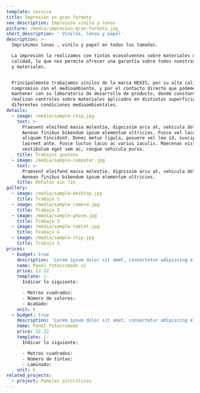 ```yaml
---
template: service
title: Impresión en gran formato
seo_description: Impresión vinilo y lonas
picture: /media/impresion-gran-formato.jpg
short_description: ' Vinilos, lonas y papel'
description: >-
  Imprimimos lonas , vinilo y papel en todos los tamaños.

  La impresión la realizamos con tintas ecosolventes sobre materiales de primera
  calidad, lo que nos permite ofrecer una garantía sobre todos nuestros trabajos
  y materiales.


  Principalmente trabajamos vinilos de la marca HEXIS, por su alta calidad,
  compromiso con el medioambiente, y por el contacto directo que podemos
  mantener con su laboratorio de desarrollo de producto, donde constantemente
  realizan controles sobre materiales aplicados en distintas superficies y con
  diferentes condiciones medioambientales.
details:
  - image: /media/sample-chip.jpg
    text: >-
      Praesent eleifend massa molestie, dignissim arcu at, vehicula dolor.
      Aenean finibus bibendum ipsum elementum ultricies. Fusce vel lacus eu dui
      aliquam tincidunt. Donec metus ligula, posuere vel leo id, suscipit
      laoreet ante. Fusce luctus lacus ac varius iaculis. Maecenas nisl leo,
      vestibulum eget sem ac, congue vehicula purus.
    title: Trabajos guaises
  - image: /media/sample-computer.jpg
    text: >-
      Praesent eleifend massa molestie, dignissim arcu at, vehicula dolor.
      Aenean finibus bibendum ipsum elementum ultricies.
    title: Rotulos sin fin
gallery:
  - image: /media/sample-desktop.jpg
    title: Trabajo 1
  - image: /media/sample-camera.jpg
    title: Trabajo 2
  - image: /media/sample-phone.jpg
    title: Trabajo 3
  - image: /media/sample-tablet.jpg
    title: Trabajo 4
  - image: /media/sample-chip.jpg
    title: Trabajo 5
prices:
  - budget: true
    description: 'Lorem ipsum dolor sit amet, consectetur adipiscing elit'
    name: Panel fotocromado v2
    price: 12.22
    template: |-
      Indicar lo siguiente:

      - Metros cuadrados:
      - Número de colores:
      - Acabado:
    unit: €
  - budget: true
    description: 'Lorem ipsum dolor sit amet, consectetur adipiscing elit'
    name: Panel fotocromado
    price: 12.22
    template: |-
      Indicar lo siguiente:

      - Metros cuadrados:
      - Número de tintas:
      - Laminado:
    unit: €
related_projects:
  - project: Paneles pirolíticos
---
```


